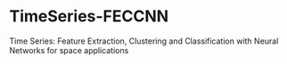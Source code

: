 # TimeSeries-FECCNN
Time Series: Feature Extraction, Clustering and Classification with Neural Networks for space applications
